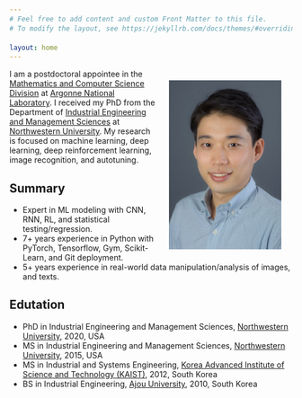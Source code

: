 ```yaml
---
# Feel free to add content and custom Front Matter to this file.
# To modify the layout, see https://jekyllrb.com/docs/themes/#overriding-theme-defaults

layout: home
---
```


<img style="float:right;padding:20px;" width="200" src="/images/Koo-photoshot.jpeg"/>

I am a postdoctoral appointee in the [Mathematics and Computer Science Division](https://www.anl.gov/mcs) at [Argonne National Laboratory](https://www.anl.gov). I received my PhD from the Department of [Industrial Engineering and Management Sciences](https://www.mccormick.northwestern.edu/industrial/) at [Northwestern University](https://www.northwestern.edu). My research is focused on machine learning, deep learning, deep reinforcement learning, image recognition, and autotuning.


## Summary
- Expert in ML modeling with CNN, RNN, RL, and statistical testing/regression. 
- 7+ years experience in Python with PyTorch, Tensorflow, Gym, Scikit-Learn, and Git deployment. 
- 5+ years experience in real-world data manipulation/analysis of images, and texts.

## Edutation
- PhD in Industrial Engineering and Management Sciences, [Northwestern University](https://www.mccormick.northwestern.edu/industrial/), 2020, USA
- MS in Industrial Engineering and Management Sciences, [Northwestern University](https://www.mccormick.northwestern.edu/industrial/), 2015, USA
- MS in Industrial and Systems Engineering, [Korea Advanced Institute of Science and Technology (KAIST)](https://ie.kaist.ac.kr/), 2012, South Korea
- BS in Industrial Engineering, [Ajou University](http://www2.ajou.ac.kr/ie_en/), 2010, South Korea

